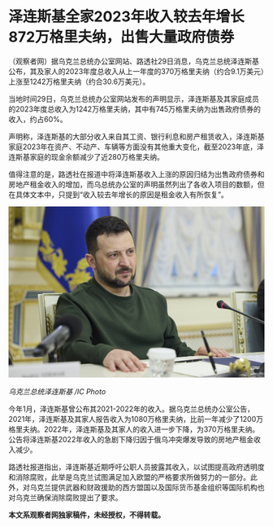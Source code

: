 # 泽连斯基全家2023年收入较去年增长872万格里夫纳，出售大量政府债券

（观察者网）据乌克兰总统办公室网站、路透社29日消息，乌克兰总统泽连斯基公布，其及家人的2023年度总收入从上一年度的370万格里夫纳（约合9.1万美元）上涨至1242万格里夫纳（约合30.6万美元）。

当地时间29日，乌克兰总统办公室网站发布的声明显示，泽连斯基及其家庭成员的2023年度总收入为1242万格里夫纳，其中有745万格里夫纳为出售政府债券的收入，约占60%。

声明称，泽连斯基的大部分收入来自其工资、银行利息和房产租赁收入，泽连斯基家庭2023年在资产、不动产、车辆等方面没有其他重大变化，截至2023年底，泽连斯基家庭的现金余额减少了近280万格里夫纳。

值得注意的是，路透社在报道中将泽连斯基收入上涨的原因归结为出售政府债券和房地产租金收入的增加，而乌总统办公室的声明虽然列出了各收入项目的数额，但在具体文本中，只提到“收入较去年增长的原因是租金收入有所恢复”。

![a8477539943ac359900f562b5f53a2e6.jpg](https://raw.githubusercontent.com/qqhsx/qqnews_image/main/2024/03/30/泽连斯基全家2023年收入较去年增长872万格里夫纳，出售大量政府债券/a8477539943ac359900f562b5f53a2e6.jpg)

_乌克兰总统泽连斯基 /IC Photo_

今年1月，泽连斯基曾公布其2021-2022年的收入。据乌克兰总统办公室公告，2021年，泽连斯基及其家人报告收入为1080万格里夫纳，比前一年减少了1200万格里夫纳。2022年，泽连斯基及其家人的收入进一步下降，为370万格里夫纳。公告将泽连斯基2022年收入的急剧下降归因于俄乌冲突爆发导致的房地产租金收入减少。

路透社报道指出，泽连斯基近期呼吁公职人员披露其收入，以试图提高政府透明度和消除腐败，此举是乌克兰试图满足加入欧盟的严格要求所做努力的一部分。此外，对乌克兰提供武器和财政援助的西方盟国以及国际货币基金组织等国际机构也对乌克兰确保消除腐败提出了要求。

**本文系观察者网独家稿件，未经授权，不得转载。**

